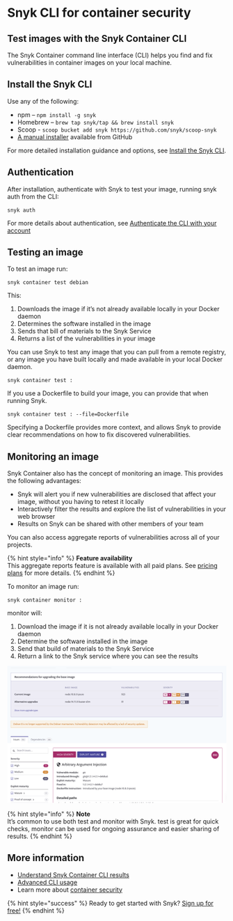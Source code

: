 # Snyk CLI for container security

## Test images with the Snyk Container CLI

The Snyk Container command line interface \(CLI\) helps you find and fix vulnerabilities in container images on your local machine.

## Install the Snyk CLI

Use any of the following:

* npm – `npm install -g snyk`
* Homebrew – `brew tap snyk/tap && brew install snyk`
* Scoop - `scoop bucket add snyk https://github.com/snyk/scoop-snyk`
* [A manual installer](https://github.com/snyk/snyk/releases/) available from GitHub

For more detailed installation guidance and options, see [Install the Snyk CLI](https://support.snyk.io/hc/articles/360003812538#UUID-7ccc55c8-51f7-ff54-5acf-680dc62bc27e).

## Authentication

After installation, authenticate with Snyk to test your image, running snyk auth from the CLI:

```text
snyk auth
```

For more details about authentication, see [Authenticate the CLI with your account](snyk-cli/install-the-snyk-cli/authenticate-the-cli-with-your-account/)

## Testing an image

To test an image run:

```text
snyk container test debian
```

This:

1. Downloads the image if it’s not already available locally in your Docker daemon
2. Determines the software installed in the image
3. Sends that bill of materials to the Snyk Service
4. Returns a list of the vulnerabilities in your image

You can use Snyk to test any image that you can pull from a remote registry, or any image you have built locally and made available in your local Docker daemon.

```text
snyk container test :
```

If you use a Dockerfile to build your image, you can provide that when running Snyk.

```text
snyk container test : --file=Dockerfile
```

Specifying a Dockerfile provides more context, and allows Snyk to provide clear recommendations on how to fix discovered vulnerabilities.

## Monitoring an image

Snyk Container also has the concept of monitoring an image. This provides the following advantages:

* Snyk will alert you if new vulnerabilities are disclosed that affect your image, without you having to retest it locally
* Interactively filter the results and explore the list of vulnerabilities in your web browser
* Results on Snyk can be shared with other members of your team

You can also access aggregate reports of vulnerabilities across all of your projects.

{% hint style="info" %}
**Feature availability**  
This aggregate reports feature is available with all paid plans. See [pricing plans](https://snyk.io/plans/) for more details.
{% endhint %}

To monitor an image run:

```text
snyk container monitor :
```

monitor will:

1. Download the image if it is not already available locally in your Docker daemon
2. Determine the software installed in the image
3. Send that build of materials to the Snyk Service
4. Return a link to the Snyk service where you can see the results

![](../../.gitbook/assets/monitor.png/)

{% hint style="info" %}
**Note**  
It’s common to use both test and monitor with Snyk. test is great for quick checks, monitor can be used for ongoing assurance and easier sharing of results.
{% endhint %}

## More information

* [Understand Snyk Container CLI results](snyk-container/snyk-cli-for-container-security/understanding-snyk-container-cli-results/)
* [Advanced CLI usage](snyk-container/snyk-cli-for-container-security/advanced-snyk-container-cli-usage/)
* Learn more about [container security](https://snyk.io/learn/container-security/)

{% hint style="success" %}
Ready to get started with Snyk? [Sign up for free!](https://snyk.io/login?cta=sign-up&loc=footer&page=support_docs_page)
{% endhint %}

